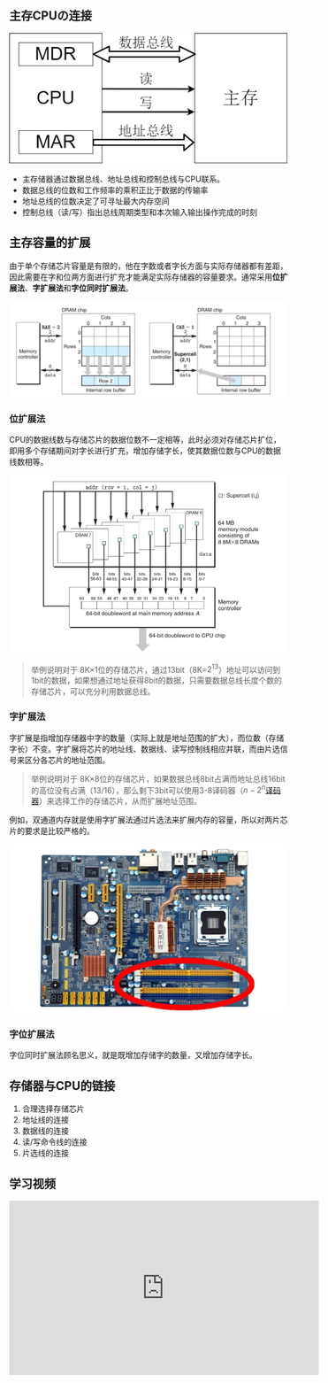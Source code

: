 ## 主存CPUの连接

![主存储器与CPU的链接.png](assets/主存储器与CPU的链接-20210907100812-nqomp70.png)

* 主存储器通过数据总线、地址总线和控制总线与CPU联系。
* 数据总线的位数和工作频率的乘积正比于数据的传输率
* 地址总线的位数决定了可寻址最大内存空间
* 控制总线（读/写）指出总线周期类型和本次输入输出操作完成的时刻

## 主存容量的扩展

由于单个存储芯片容量是有限的，他在字数或者字长方面与实际存储器都有差距，因此需要在字和位两方面进行扩充才能满足实际存储器的容量要求。通常采用**位扩展法**、**字扩展法**和**字位同时扩展法**。

![单个DRAM芯片.png](assets/单个DRAM芯片-20210910074437-acufzny.png)

### 位扩展法

CPU的数据线数与存储芯片的数据位数不一定相等，此时必须对存储芯片扩位，即用多个存储期间对字长进行扩充，增加存储字长，使其数据位数与CPU的数据线数相等。

![位扩展法.png](assets/位扩展法-20210910074312-0urrvov.png)

> 举例说明对于 8K×1位的存储芯片，通过13bit（$8$K=$2^{13}$）地址可以访问到1bit的数据，如果想通过地址获得8bit的数据，只需要数据总线长度个数的存储芯片，可以充分利用数据总线。
>

### 字扩展法

字扩展是指增加存储器中字的数量（实际上就是地址范围的扩大），而位数（存储字长）不变。字扩展将芯片的地址线、数据线、读写控制线相应并联，而由片选信号来区分各芯片的地址范围。

> 举例说明对于 8K×8位的存储芯片，如果数据总线8bit占满而地址总线16bit的高位没有占满（13/16），那么剩下3bit可以使用3-8译码器（$n-2^n$[译码器](https://zh.wikipedia.org/zh-hans/%E8%AF%91%E7%A0%81%E5%99%A8)）来选择工作的存储芯片，从而扩展地址范围。
>

例如，双通道内存就是使用字扩展法通过片选法来扩展内存的容量，所以对两片芯片的要求是比较严格的。

![双通道哦啊.jpg](assets/双通道哦啊-20210910074854-m01kqj9.jpg)

### 字位扩展法

字位同时扩展法顾名思义，就是既增加存储字的数量，又增加存储字长。

## 存储器与CPU的链接

1. 合理选择存储芯片
2. 地址线的连接
3. 数据线的连接
4. 读/写命令线的连接
5. 片选线的连接

## 学习视频

<iframe width="560" height="315" src="https://www.youtube.com/embed/K0yXPMlBsSs" data-src="https://www.youtube.com/embed/K0yXPMlBsSs" title="YouTube video player" frameborder="0" allow="accelerometer; autoplay; clipboard-write; encrypted-media; gyroscope; picture-in-picture" allowfullscreen=""></iframe>